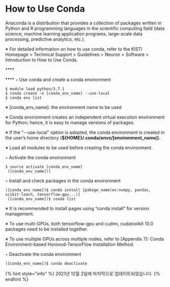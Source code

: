 # How to Use Conda

Anaconda is a distribution that provides a collection of packages written in Python and R programming languages in the scientific computing field (data science, machine learning application programs, large-scale data processing, predictive analytics, etc.).

&#x20;

※ For detailed information on how to use conda, refer to the KISTI Homepage > Technical Support > Guidelines > Neuron > Software > Introduction to How to Use Conda.

&#x20;  ****  &#x20;

&#x20;**** ◦ Use conda and create a conda environment

```
$ module load python/3.7.1
$ conda create -n [conda_env_name] --use-local
$ conda env list
```

※ \[conda\_env\_name]: the environment name to be used

※ Conda environment creates an independent virtual execution environment for Python; hence, it is easy to manage versions of packages.

※ If the "--use-local" option is adopted, the conda environment is created in the user’s home directory (**${HOME}/.conda/envs/\[environment\_name]**).

※ Load all modules to be used before creating the conda environment.



◦ Activate the conda environment

```
$ source activate [conda_env_name]
 ([conda_env_name])l
```



◦ Install and check packages in the conda environment

```
([conda_env_name])$ conda install [pakage_name(ex:numpy, pandas, scikit-learn, tensorflow-gpu...)]
 ([conda_env_name])$ conda list
```

※ It is recommended to install pages using “conda install” for version management.

※ To use multi-GPUs, both tensorflow-gpu and cudnn, cudatoolkit 10.0 packages need to be installed together.

※ To use multiple GPUs across multiple nodes, refer to \[Appendix 7]: Conda Environment-based Horovod-TensorFlow Installation Method.



◦ Deactivate the conda environment

```
([conda_env_name])$ conda deactivate
```

{% hint style="info" %}
2021년 12월 2일에 마지막으로 업데이트되었습니다.
{% endhint %}
